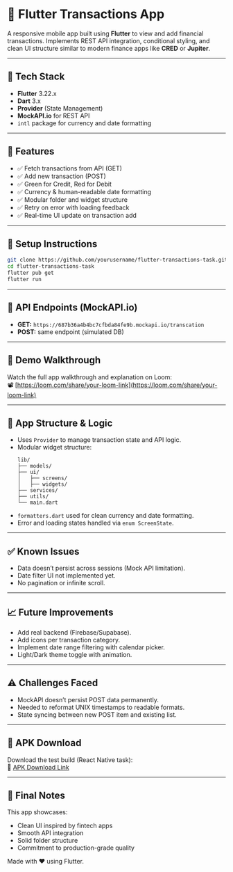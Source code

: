 # 💸 Flutter Transactions App

A responsive mobile app built using **Flutter** to view and add financial transactions. Implements REST API integration, conditional styling, and clean UI structure similar to modern finance apps like **CRED** or **Jupiter**.

---

## 🔧 Tech Stack

- **Flutter** 3.22.x
- **Dart** 3.x
- **Provider** (State Management)
- **MockAPI.io** for REST API
- `intl` package for currency and date formatting

---

## 🚀 Features

- ✅ Fetch transactions from API (GET)
- ✅ Add new transaction (POST)
- ✅ Green for Credit, Red for Debit
- ✅ Currency & human-readable date formatting
- ✅ Modular folder and widget structure
- ✅ Retry on error with loading feedback
- ✅ Real-time UI update on transaction add

---

## 🧪 Setup Instructions

```bash
git clone https://github.com/yourusername/flutter-transactions-task.git
cd flutter-transactions-task
flutter pub get
flutter run
```

---

## 🔗 API Endpoints (MockAPI.io)

- **GET:** `https://687b36a4b4bc7cfbda84fe9b.mockapi.io/transcation`
- **POST:** same endpoint (simulated DB)

---


## 🎥 Demo Walkthrough

Watch the full app walkthrough and explanation on Loom:  
📽️ [https://loom.com/share/your-loom-link](https://loom.com/share/your-loom-link)

---

## 🧠 App Structure & Logic

- Uses `Provider` to manage transaction state and API logic.
- Modular widget structure:
  ```
  lib/
  ├── models/
  ├── ui/
  │   ├── screens/
  │   ├── widgets/
  ├── services/
  ├── utils/
  └── main.dart
  ```
- `formatters.dart` used for clean currency and date formatting.
- Error and loading states handled via `enum ScreenState`.

---

## ✅ Known Issues

- Data doesn’t persist across sessions (Mock API limitation).
- Date filter UI not implemented yet.
- No pagination or infinite scroll.

---

## 📈 Future Improvements

- Add real backend (Firebase/Supabase).
- Add icons per transaction category.
- Implement date range filtering with calendar picker.
- Light/Dark theme toggle with animation.

---

## ⚠️ Challenges Faced

- MockAPI doesn’t persist POST data permanently.
- Needed to reformat UNIX timestamps to readable formats.
- State syncing between new POST item and existing list.

---

## 📲 APK Download

Download the test build (React Native task):  
🔗 [APK Download Link](https://drive.google.com/your-apk-link)

---

## 🏁 Final Notes

This app showcases:
- Clean UI inspired by fintech apps
- Smooth API integration
- Solid folder structure
- Commitment to production-grade quality

Made with ❤️ using Flutter.


